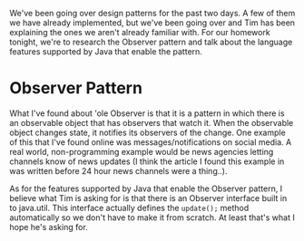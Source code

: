 We've been going over design patterns for the past two days. A few of them we have already implemented, but we've been going over and Tim has been explaining the ones we aren't already familiar with. For our homework tonight, we're to research the Observer pattern and talk about the language features supported by Java that enable the pattern. 

# Observer Pattern 

What I've found about 'ole Observer is that it is a pattern in which there is an observable object that has observers that watch it. When the observable object changes state, it notifies its observers of the change. One example of this that I've found online was messages/notifications on social media. A real world, non-programming example would be news agencies letting channels know of news updates (I think the article I found this example in was written before 24 hour news channels were a thing..). 

As for the features supported by Java that enable the Observer pattern, I believe what Tim is asking for is that there is an Observer interface built in to java.util. This interface actually defines the `update();` method automatically so we don't have to make it from scratch. At least that's what I hope he's asking for. 
